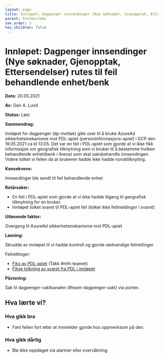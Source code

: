 ```yaml
---
layout: page
title: Innløpet: Dagpenger innsendinger (Nye søknader, Gjenopptak, Ettersendelser) rutes til feil behandlende enhet/benk
parent: Postmortems
nav_order: 3
has_children: false
---
```


# Innløpet: Dagpenger innsendinger (Nye søknader, Gjenopptak, Ettersendelser) rutes til feil behandlende enhet/benk

**Dato:** 20.05.2021

**Av:** Geir A. Lund

**Status:** Løst

**Sammendrag:** 

Innløpet for dagpenger (dp-mottak) gikk over til å bruke AzureAd sikkerhetsmekanisme mot PDL-apiet (personinformasjons-apiet) i GCP
den 19.05.2021 ca kl 13:05. Det var en feil i PDL-apiet som gjorde at vi ikke fikk informasjon om geografisk tilknytning som vi bruker til å bestemme hvilken behandlende enhet(benk i Arena) som skal saksbehandle innsendingen.
Videre tolket vi feilen da at brukeren hadde ikke hadde norsktilknyting. 

**Konsekvens:** 

Innsendinger ble sendt til feil behandlende enhet

**Rotårsaker:** 

- En feil i PDL-apiet som gjorde at vi ikke hadde tilgang til geografisk tilknytning for en bruker.
- Innløpet tolket svaret til PDL-apiet feil (tolket ikke feilmeldinger i svaret)


**Utløsende faktor:** 

Overgang til AzureAd sikkerhetsmekanisme mot PDL-apiet

**Løsning:** 

Skrudde av innløpet til vi hadde kontroll og gjorde nødvendige feilrettinger

Feilrettinger: 

- [Fiks av PDL-apiet](https://github.com/navikt/pdl/commit/a7441e2ec89abddeced78fb1f26d9af39c4d99bc#diff-59bd874662669f40d76d24296852bfac918eb9664c0f44f41229f62d1d52d06fL39-L55) (Takk #mfn teamet)
- [Fikse tolkning av svaret fra PDL i innløpet](https://github.com/navikt/dp-mottak/commit/d77fe427b9e946f514d44d96e0806776cb163f7c)

**Påvisning:** 

Sak til dagpenger-vaktkanalen (#team-dagpenger-vakt) via porten.


## Hva lærte vi?

### Hva gikk bra

- Fant feilen fort etter at innmelder gjorde hos oppmerksom på den.

### Hva gikk dårlig

- Ble ikke oppdaget via alarmer eller overvåkning

